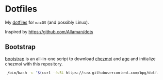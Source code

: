 # Dotfiles

My [dotfiles](https://wiki.archlinux.org/title/Dotfiles) for `macOS` (and possibly Linux).

Inspired by https://github.com/Allaman/dots

## Bootstrap

[bootstrap](./bootstrap.sh) is an all-in-one script to download [chezmoi](https://www.chezmoi.io/) and [age](https://github.com/FiloSottile/age) 
and initialize chezmoi with this repository.

```sh
 /bin/bash -c "$(curl -fsSL https://raw.githubusercontent.com/bpg/dotfiles/main/bootstrap.sh)"
```
